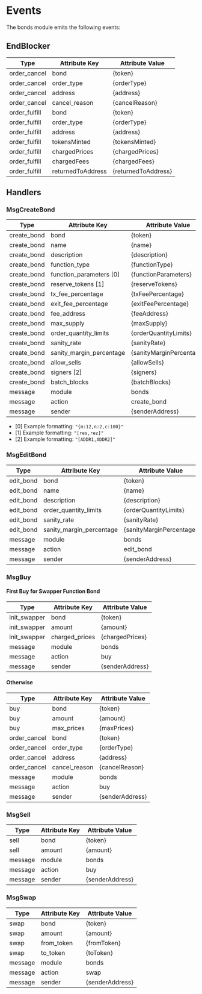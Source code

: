 # Events

The bonds module emits the following events:

## EndBlocker

| Type          | Attribute Key            | Attribute Value       |
|---------------|--------------------------|-----------------------|
| order_cancel  | bond                     | {token}               |
| order_cancel  | order_type               | {orderType}           |
| order_cancel  | address                  | {address}             |
| order_cancel  | cancel_reason            | {cancelReason}        |
| order_fulfill | bond                     | {token}               |
| order_fulfill | order_type               | {orderType}           |
| order_fulfill | address                  | {address}             |
| order_fulfill | tokensMinted             | {tokensMinted}        |
| order_fulfill | chargedPrices            | {chargedPrices}       |
| order_fulfill | chargedFees              | {chargedFees}         |
| order_fulfill | returnedToAddress        | {returnedToAddress}   |

## Handlers

### MsgCreateBond

| Type        | Attribute Key            | Attribute Value          |
|-------------|--------------------------|--------------------------|
| create_bond | bond                     | {token}                  |
| create_bond | name                     | {name}                   |
| create_bond | description              | {description}            |
| create_bond | function_type            | {functionType}           |
| create_bond | function_parameters [0]  | {functionParameters}     |
| create_bond | reserve_tokens [1]       | {reserveTokens}          |
| create_bond | tx_fee_percentage        | {txFeePercentage}        |
| create_bond | exit_fee_percentage      | {exitFeePercentage}      |
| create_bond | fee_address              | {feeAddress}             |
| create_bond | max_supply               | {maxSupply}              |
| create_bond | order_quantity_limits    | {orderQuantityLimits}    |
| create_bond | sanity_rate              | {sanityRate}             |
| create_bond | sanity_margin_percentage | {sanityMarginPercentage} |
| create_bond | allow_sells              | {allowSells}             |
| create_bond | signers [2]              | {signers}                |
| create_bond | batch_blocks             | {batchBlocks}            |
| message     | module                   | bonds                    |
| message     | action                   | create_bond              |
| message     | sender                   | {senderAddress}          |

* [0] Example formatting: `"{m:12,n:2,c:100}"`
* [1] Example formatting: `"[res,rez]"`
* [2] Example formatting: `"[ADDR1,ADDR2]"`

### MsgEditBond

| Type      | Attribute Key            | Attribute Value          |
|-----------|--------------------------|--------------------------|
| edit_bond | bond                     | {token}                  |
| edit_bond | name                     | {name}                   |
| edit_bond | description              | {description}            |
| edit_bond | order_quantity_limits    | {orderQuantityLimits}    |
| edit_bond | sanity_rate              | {sanityRate}             |
| edit_bond | sanity_margin_percentage | {sanityMarginPercentage} |
| message   | module                   | bonds                    |
| message   | action                   | edit_bond                |
| message   | sender                   | {senderAddress}          |

### MsgBuy

#### First Buy for Swapper Function Bond

| Type         | Attribute Key  | Attribute Value    |
|--------------|----------------|--------------------|
| init_swapper | bond           | {token}            |
| init_swapper | amount         | {amount}           |
| init_swapper | charged_prices | {chargedPrices}    |
| message      | module         | bonds              |
| message      | action         | buy                |
| message      | sender         | {senderAddress}    |

#### Otherwise

| Type          | Attribute Key | Attribute Value    |
|---------------|---------------|--------------------|
| buy           | bond          | {token}            |
| buy           | amount        | {amount}           |
| buy           | max_prices    | {maxPrices}        |
| order_cancel  | bond          | {token}            |
| order_cancel  | order_type    | {orderType}        |
| order_cancel  | address       | {address}          |
| order_cancel  | cancel_reason | {cancelReason}     |
| message       | module        | bonds              |
| message       | action        | buy                |
| message       | sender        | {senderAddress}    |

### MsgSell

| Type    | Attribute Key | Attribute Value    |
|---------|---------------|--------------------|
| sell    | bond          | {token}            |
| sell    | amount        | {amount}           |
| message | module        | bonds              |
| message | action        | buy                |
| message | sender        | {senderAddress}    |

### MsgSwap

| Type    | Attribute Key | Attribute Value    |
|---------|---------------|--------------------|
| swap    | bond          | {token}            |
| swap    | amount        | {amount}           |
| swap    | from_token    | {fromToken}        |
| swap    | to_token      | {toToken}          |
| message | module        | bonds              |
| message | action        | swap               |
| message | sender        | {senderAddress}    |